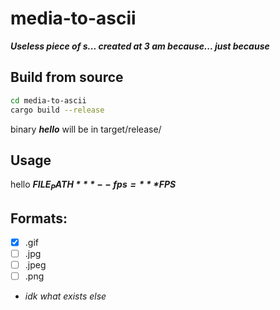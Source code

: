 # media-to-ascii

***Useless piece of s... created at 3 am because... just because***

## Build from source
```sh
cd media-to-ascii
cargo build --release
```
binary ***hello*** will be in target/release/

## Usage
hello ***$FILE_PATH*** --fps=***$FPS***

## Formats:
- [x] .gif
- [ ] .jpg
- [ ] .jpeg
- [ ] .png
- *idk what exists else*
